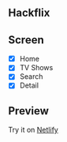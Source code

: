 ## Hackflix

## Screen

- [x] Home
- [x] TV Shows
- [x] Search
- [x] Detail

## Preview

Try it on [Netlify](https://practical-bohr-7b716c.netlify.com/)
